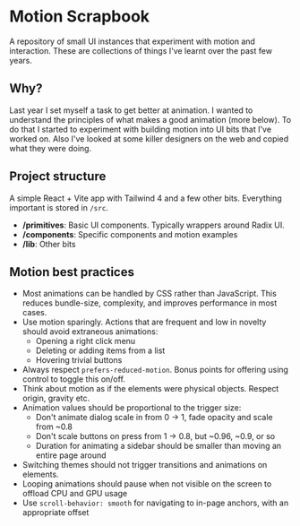 # Motion Scrapbook

A repository of small UI instances that experiment with motion and interaction. These are collections of things I've learnt over the past few years.

## Why?
Last year I set myself a task to get better at animation. I wanted to understand the principles of what makes a good animation (more below). To do that I started to experiment with building motion into UI bits that I've worked on. Also I've looked at some killer designers on the web and copied what they were doing.

## Project structure
A simple React + Vite app with Tailwind 4 and a few other bits. Everything important is stored in `/src`.
- **/primitives**: Basic UI components. Typically wrappers around Radix UI.
- **/components**: Specific components and motion examples
- **/lib**: Other bits

## Motion best practices
- Most animations can be handled by CSS rather than JavaScript. This reduces bundle-size, complexity, and improves performance in most cases.
-  Use motion sparingly. Actions that are frequent and low in novelty should avoid extraneous animations: 
    - Opening a right click menu
    - Deleting or adding items from a list
    - Hovering trivial buttons
- Always respect `prefers-reduced-motion`. Bonus points for offering using control to toggle this on/off.
- Think about motion as if the elements were physical objects. Respect origin, gravity etc.
- Animation values should be proportional to the trigger size:
    - Don't animate dialog scale in from 0 → 1, fade opacity and scale from ~0.8
    - Don't scale buttons on press from 1 → 0.8, but ~0.96, ~0.9, or so
    - Duration for animating a sidebar should be smaller than moving an entire page around
- Switching themes should not trigger transitions and animations on elements.
- Looping animations should pause when not visible on the screen to offload CPU and GPU usage
- Use `scroll-behavior: smooth` for navigating to in-page anchors, with an appropriate offset
